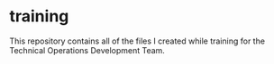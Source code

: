 # training
This repository contains all of the files I created while training for the Technical Operations Development Team.
